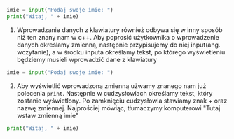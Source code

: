 ```py
imie = input("Podaj swoje imie: ")
print("Witaj, " + imie)
```

1. Wprowadzanie danych z klawiatury również odbywa się w inny sposób niż ten znany nam w c++. Aby poprosić użytkownika o wprowadzenie danych określamy zmienną, następnie przypisujemy do niej input(ang. wczytanie), a w środku inputa określamy tekst, po którego wyświetleniu będziemy musieli wprowadzić dane z klawiatury

```py
imie = input("Podaj swoje imie: ")
```

2. Aby wyświetlić wprowadzoną zmienną użwamy znanego nam już polecenia `print`. Następnie w cudzysłowiach określamy tekst, który zostanie wyświetlony. Po zamknięciu cudzysłowia stawiamy znak + oraz nazwę zmiennej. Najprościej mówiąc, tłumaczymy komputerowi "Tutaj wstaw zmienną imie"
```py
print("Witaj, " + imie)
```